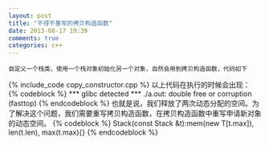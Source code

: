 ```yaml
---
layout: post
title: "不得不重写的拷贝构造函数"
date: 2013-08-17 19:39
comments: true
categories: c++ 
---
```

	自定义一个栈类，使用一个栈对象初始化另一个对象，自然会用到拷贝构造函数，代码如下
{% include_code copy_constructor.cpp %}
以上代码在执行的时候会出现：
{% codeblock %}
*** glibc detected *** ./a.out: double free or corruption (fasttop)
{% endcodeblock %}
也就是说，我们释放了两次动态分配的空间。为了解决这个问题，我们需要重写拷贝构造函数，在拷贝构造函数中重写申请新对象的动态空间。
{% codeblock %}
Stack(const Stack &t):mem(new T[t.max]), len(t.len), max(t.max){}
{% endcodeblock %}

